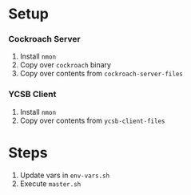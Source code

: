 # Setup
### Cockroach Server
1. Install `nmon`
2. Copy over `cockroach` binary
2. Copy over contents from `cockroach-server-files`

### YCSB Client
1. Install `nmon`
2. Copy over contents from `ycsb-client-files`

# Steps
1. Update vars in `env-vars.sh`
2. Execute `master.sh`
